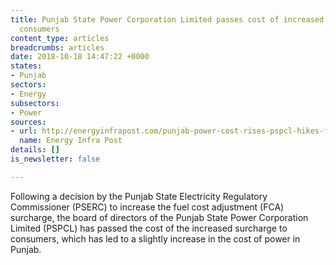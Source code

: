 ```yaml
---
title: Punjab State Power Corporation Limited passes cost of increased surcharge to
  consumers
content_type: articles
breadcrumbs: articles
date: 2018-10-18 14:47:22 +0000
states:
- Punjab
sectors:
- Energy
subsectors:
- Power
sources:
- url: http://energyinfrapost.com/punjab-power-cost-rises-pspcl-hikes-fuel-cost-adjustment-surcharge/
  name: Energy Infra Post
details: []
is_newsletter: false

---
```

Following a decision by the Punjab State Electricity Regulatory Commissioner (PSERC) to increase the fuel cost adjustment (FCA) surcharge, the board of directors of the Punjab State Power Corporation Limited (PSPCL) has passed the cost of the increased surcharge to consumers, which has led to a slightly increase in the cost of power in Punjab.     
